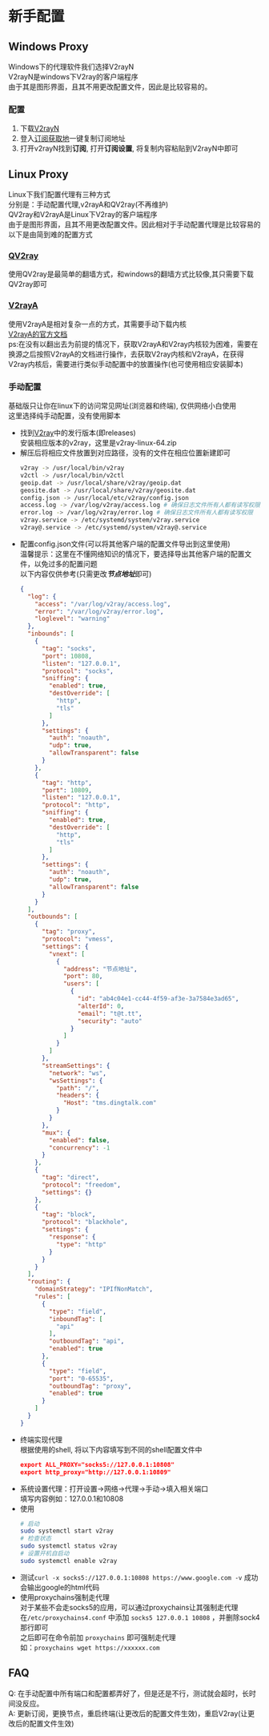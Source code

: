 # 新手配置
## Windows Proxy
Windows下的代理软件我们选择V2rayN  
V2rayN是windows下V2ray的客户端程序  
由于其是图形界面，且其不用更改配置文件，因此是比较容易的。
### 配置  
1. 下载[V2rayN](https://github.com/2dust/v2rayN)  
2. 登入[订阅获取地](cnnic.pub)一键复制订阅地址
3. 打开v2rayN找到**订阅**, 打开**订阅设置**, 将复制内容粘贴到V2rayN中即可  
## Linux Proxy  
Linux下我们配置代理有三种方式  
分别是：手动配置代理,v2rayA和QV2ray(不再维护)   
QV2ray和V2rayA是Linux下V2ray的客户端程序  
由于是图形界面，且其不用更改配置文件。因此相对于手动配置代理是比较容易的  
以下是由简到难的配置方式  
### [QV2ray](https://github.com/Qv2ray/Qv2ray)
使用QV2ray是最简单的翻墙方式，和windows的翻墙方式比较像,其只需要下载QV2ray即可  
### [V2rayA](https://github.com/v2rayA/v2rayA)
使用V2rayA是相对复杂一点的方式，其需要手动下载内核  
[V2rayA的官方文档](https://v2raya.org/en/)  
ps:在没有以翻出去为前提的情况下，获取V2rayA和V2ray内核较为困难，需要在换源之后按照V2rayA的文档进行操作，去获取V2ray内核和V2rayA，在获得V2ray内核后，需要进行类似手动配置中的放置操作(也可使用相应安装脚本)  
### 手动配置
基础版只让你在linux下的访问常见网址(浏览器和终端), 仅供网络小白使用  
这里选择纯手动配置，没有使用脚本  
* 找到[V2ray](https://github.com/v2ray/v2ray-core)中的发行版本(即releases)  
  安装相应版本的v2ray，这里是v2ray-linux-64.zip  
* 解压后将相应文件放置到对应路径，没有的文件在相应位置新建即可  
  ``` bash shell
  v2ray -> /usr/local/bin/v2ray
  v2ctl -> /usr/local/bin/v2ctl
  geoip.dat -> /usr/local/share/v2ray/geoip.dat
  geosite.dat -> /usr/local/share/v2ray/geosite.dat
  config.json -> /usr/local/etc/v2ray/config.json
  access.log -> /var/log/v2ray/access.log # 确保日志文件所有人都有读写权限
  error.log -> /var/log/v2ray/error.log # 确保日志文件所有人都有读写权限
  v2ray.service -> /etc/systemd/system/v2ray.service
  v2ray@.service -> /etc/systemd/system/v2ray@.service
  ```
* 配置config.json文件(可以将其他客户端的配置文件导出到这里使用)  
  温馨提示：这里在不懂网络知识的情况下，要选择导出其他客户端的配置文件，以免过多的配置问题  
  以下内容仅供参考(只需更改***节点地址***即可)  
  ```  json  
  {
    "log": {
      "access": "/var/log/v2ray/access.log",
      "error": "/var/log/v2ray/error.log",
      "loglevel": "warning"
    },
    "inbounds": [
      {
        "tag": "socks",
        "port": 10808,
        "listen": "127.0.0.1",
        "protocol": "socks",
        "sniffing": {
          "enabled": true,
          "destOverride": [
            "http",
            "tls"
          ]
        },
        "settings": {
          "auth": "noauth",
          "udp": true,
          "allowTransparent": false
        }
      },
      {
        "tag": "http",
        "port": 10809,
        "listen": "127.0.0.1",
        "protocol": "http",
        "sniffing": {
          "enabled": true,
          "destOverride": [
            "http",
            "tls"
          ]
        },
        "settings": {
          "auth": "noauth",
          "udp": true,
          "allowTransparent": false
        }
      }
    ],
    "outbounds": [
      {
        "tag": "proxy",
        "protocol": "vmess",
        "settings": {
          "vnext": [
            {
              "address": "节点地址",
              "port": 80,
              "users": [
                {
                  "id": "ab4c04e1-cc44-4f59-af3e-3a7584e3ad65",
                  "alterId": 0,
                  "email": "t@t.tt",
                  "security": "auto"
                }
              ]
            }
          ]
        },
        "streamSettings": {
          "network": "ws",
          "wsSettings": {
            "path": "/",
            "headers": {
              "Host": "tms.dingtalk.com"
            }
          }
        },
        "mux": {
          "enabled": false,
          "concurrency": -1
        }
      },
      {
        "tag": "direct",
        "protocol": "freedom",
        "settings": {}
      },
      {
        "tag": "block",
        "protocol": "blackhole",
        "settings": {
          "response": {
            "type": "http"
          }
        }
      }
    ],
    "routing": {
      "domainStrategy": "IPIfNonMatch",
      "rules": [
        {
          "type": "field",
          "inboundTag": [
            "api"
          ],
          "outboundTag": "api",
          "enabled": true
        },
        {
          "type": "field",
          "port": "0-65535",
          "outboundTag": "proxy",
          "enabled": true
        }
      ]
    }
  }
  ```  
* 终端实现代理  
  根据使用的shell, 将以下内容填写到不同的shell配置文件中  
  ```  json  
  export ALL_PROXY="socks5://127.0.0.1:10808"  
  export http_proxy="http://127.0.0.1:10809"  
  ```  
* 系统设置代理：打开设置->网络->代理->手动->填入相关端口  
  填写内容例如：127.0.0.1和10808  
* 使用  
  ``` bash shell
  # 启动
  sudo systemctl start v2ray
  # 检查状态
  sudo systemctl status v2ray
  # 设置开机自启动
  sudo systemctl enable v2ray
  ```
* 测试`curl -x socks5://127.0.0.1:10808 https://www.google.com -v` 成功会输出google的html代码  
* 使用proxychains强制走代理   
  对于某些不会走socks5的应用，可以通过proxychains让其强制走代理  
  在`/etc/proxychains4.conf` 中添加 `socks5 127.0.0.1 10808` ，并删除sock4那行即可   
  之后即可在命令前加 `proxychains` 即可强制走代理  
  如：`proxychains wget https://xxxxxx.com`  

## FAQ
Q: 在手动配置中所有端口和配置都弄好了，但是还是不行，测试就会超时，长时间没反应。  
A: 更新订阅，更换节点，重启终端(让更改后的配置文件生效)，重启V2ray(让更改后的配置文件生效)
